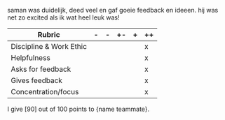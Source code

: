 saman was duidelijk, deed veel en gaf goeie feedback en ideeen. hij was net zo excited als ik wat heel leuk was!

| Rubric               | -   | -   | +\- | +   | ++  |
|----------------------|-----|-----|-----|-----|-----|
| Discipline & Work Ethic |     |     |     |     |   x  |
| Helpfulness          |     |     |     |     |   x  |
| Asks for feedback    |     |     |     |     |  x   |
| Gives feedback       |     |     |     |     |  x   |
| Concentration/focus  |     |     |     |     |   x  |

I give [90] out of 100 points to {name teammate}.